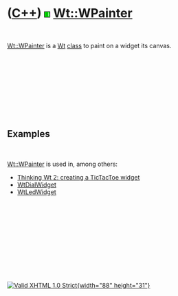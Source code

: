 



 

 

 

 

 

([C++](Cpp.htm)) ![Wt](PicWt.png) [Wt::WPainter](CppWPainter.htm)
=================================================================

 

[Wt::WPainter](CppWPainter.htm) is a [Wt](CppWt.htm)
[class](CppClass.htm) to paint on a widget its canvas.

 

 

 

 

 

Examples
--------

 

[Wt::WPainter](CppWPainter.htm) is used in, among others:

-   [Thinking Wt 2: creating a TicTacToe widget](CppThinkingWt2.htm)
-   [WtDialWidget](CppWtDialWidget.htm)
-   [WtLedWidget](CppWtLedWidget.htm)

 

 

 

 

 





 

[![Valid XHTML 1.0 Strict](valid-xhtml10.png){width="88"
height="31"}](http://validator.w3.org/check?uri=referer)
